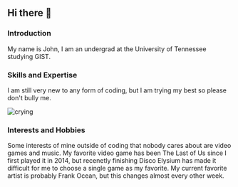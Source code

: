 ## Hi there 👋

### Introduction

My name is John, I am an undergrad at the University of Tennessee studying GIST.

### Skills and Expertise

I am still very new to any form of coding, but I am trying my best so please don't bully me.

![crying](https://media4.giphy.com/media/v1.Y2lkPTc5MGI3NjExemk4eXY4cTI5ZWQyZG1oNW56Y2p5NjM4dGkyc3gycmM1NGpubThibCZlcD12MV9pbnRlcm5hbF9naWZfYnlfaWQmY3Q9Zw/qQdL532ZANbjy/giphy.gif)

### Interests and Hobbies

Some interests of mine outside of coding that nobody cares about are video games and music. My favorite video game has been The Last of Us since I first played it in 2014, but recenetly finishing Disco Elysium has made it difficult for me to choose a single game as my favorite. My current favorite artist is probably Frank Ocean, but this changes almost every other week.

